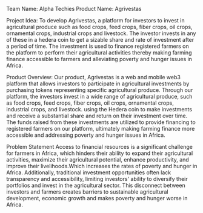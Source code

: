 Team Name: Alpha Techies
Product Name: Agrivestas


Project Idea:
To develop Agrivestas, a platform for investors to invest in agricultural produce such as food crops, feed crops, fiber crops, oil crops, ornamental crops, industrial crops and livestock. The investor invests in any of these in a hedera coin to get a sizable share and rate of investment after a period of time. 
The investment is used to finance registered farmers on the platform to perform their agricultural activities thereby making farming finance accessible to farmers and alleviating poverty and hunger issues in Africa.


Product Overview:
Our product, Agrivestas is a web and mobile web3 platform that allows investors to participate in agricultural investments by purchasing tokens representing specific agricultural produce. Through our platform, the investors invest in a wide range of agricultural produce, such as food crops, feed crops, fiber crops, oil crops, ornamental crops, industrial crops, and livestock. using the Hedera coin to make investments and receive a substantial share and return on their investment over time. The funds raised from these investments are utilized to provide financing to registered farmers on our platform, ultimately making farming finance more accessible and addressing poverty and hunger issues in Africa.


Problem Statement
Access to financial resources is a significant challenge for farmers in Africa, which hinders their ability to expand their agricultural activities, maximize their agricultural potential, enhance productivity, and improve their livelihoods.Which increases the rates of poverty and hunger in Africa. Additionally, traditional investment opportunities often lack transparency and accessibility, limiting investors' ability to diversify their portfolios and invest in the agricultural sector. 
This disconnect between investors and farmers creates barriers to sustainable agricultural development, economic growth and makes poverty and hunger worse in Africa.


